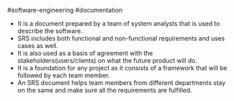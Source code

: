 #software-engineering #documentation 

-  It is a document prepared by a team of system analysts that is used to describe the software.
- SRS includes both functional and non-functional requirements and uses cases as well.
- It is also used as a basis of agreement with the stakeholders(users/clients) on what the future product will do.
- It is a foundation for any project as it consists of a framework that will be followed by each team member.
- An SRS document helps team members from different departments stay on the same and make sure all the requirements are fulfilled.